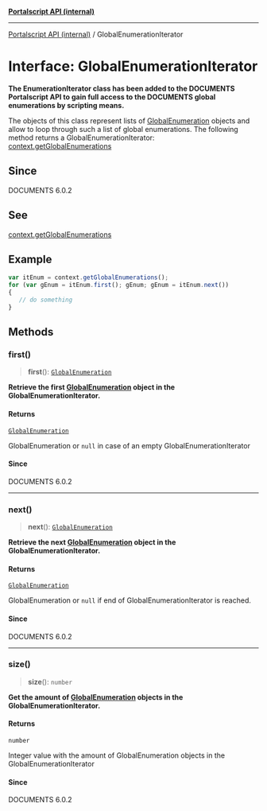 [**Portalscript API (internal)**](../README.md)

***

[Portalscript API (internal)](../globals.md) / GlobalEnumerationIterator

# Interface: GlobalEnumerationIterator

**The EnumerationIterator class has been added to the DOCUMENTS Portalscript API to gain full access to the DOCUMENTS global enumerations by scripting means.**  

The objects of this class represent lists of [GlobalEnumeration](GlobalEnumeration.md) objects and allow to loop through such a list of global enumerations. 
The following method returns a GlobalEnumerationIterator: [context.getGlobalEnumerations](Context.md#getglobalenumerations)

## Since

DOCUMENTS 6.0.2

## See

[context.getGlobalEnumerations](Context.md#getglobalenumerations)

## Example

```ts
var itEnum = context.getGlobalEnumerations();
for (var gEnum = itEnum.first(); gEnum; gEnum = itEnum.next())
{
   // do something
}
```

## Methods

### first()

> **first**(): [`GlobalEnumeration`](GlobalEnumeration.md)

**Retrieve the first [GlobalEnumeration](GlobalEnumeration.md) object in the GlobalEnumerationIterator.**

#### Returns

[`GlobalEnumeration`](GlobalEnumeration.md)

GlobalEnumeration or `null` in case of an empty GlobalEnumerationIterator

#### Since

DOCUMENTS 6.0.2

***

### next()

> **next**(): [`GlobalEnumeration`](GlobalEnumeration.md)

**Retrieve the next [GlobalEnumeration](GlobalEnumeration.md) object in the GlobalEnumerationIterator.**

#### Returns

[`GlobalEnumeration`](GlobalEnumeration.md)

GlobalEnumeration or `null` if end of GlobalEnumerationIterator is reached.

#### Since

DOCUMENTS 6.0.2

***

### size()

> **size**(): `number`

**Get the amount of [GlobalEnumeration](GlobalEnumeration.md) objects in the GlobalEnumerationIterator.**

#### Returns

`number`

Integer value with the amount of GlobalEnumeration objects in the GlobalEnumerationIterator

#### Since

DOCUMENTS 6.0.2
